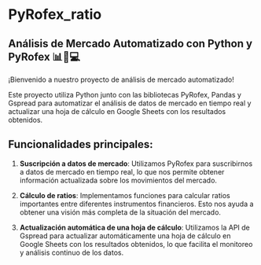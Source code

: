 # PyRofex_ratio

## Análisis de Mercado Automatizado con Python y PyRofex 📊💼💻

¡Bienvenido a nuestro proyecto de análisis de mercado automatizado!

Este proyecto utiliza Python junto con las bibliotecas PyRofex, Pandas y Gspread para automatizar el análisis de datos de mercado en tiempo real y actualizar una hoja de cálculo en Google Sheets con los resultados obtenidos.

## Funcionalidades principales:

1. **Suscripción a datos de mercado**: Utilizamos PyRofex para suscribirnos a datos de mercado en tiempo real, lo que nos permite obtener información actualizada sobre los movimientos del mercado.

2. **Cálculo de ratios**: Implementamos funciones para calcular ratios importantes entre diferentes instrumentos financieros. Esto nos ayuda a obtener una visión más completa de la situación del mercado.

3. **Actualización automática de una hoja de cálculo**: Utilizamos la API de Gspread para actualizar automáticamente una hoja de cálculo en Google Sheets con los resultados obtenidos, lo que facilita el monitoreo y análisis continuo de los datos.
